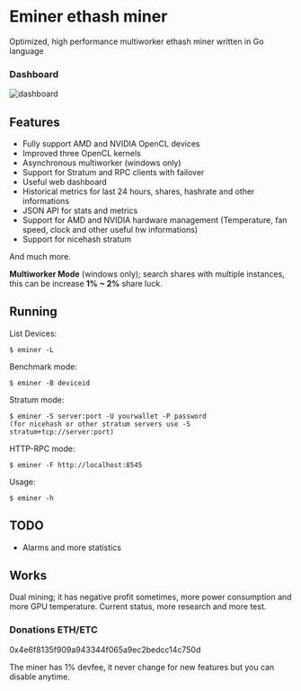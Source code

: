 # Eminer ethash miner
Optimized, high performance multiworker ethash miner written in Go language

### Dashboard
![dashboard](https://raw.githubusercontent.com/ethash/eminer-release/master/dashboard.png)

## Features
- Fully support AMD and NVIDIA OpenCL devices
- Improved three OpenCL kernels
- Asynchronous multiworker (windows only)
- Support for Stratum and RPC clients with failover
- Useful web dashboard
- Historical metrics for last 24 hours, shares, hashrate and other informations
- JSON API for stats and metrics
- Support for AMD and NVIDIA hardware management (Temperature, fan speed, clock and other useful hw informations)
- Support for nicehash stratum

And much more.

**Multiworker Mode** (windows only); search shares with multiple instances, this can be increase **1% ~ 2%** share luck.

## Running
List Devices:
```
$ eminer -L
```

Benchmark mode:
```
$ eminer -B deviceid
```

Stratum mode:
```
$ eminer -S server:port -U yourwallet -P password 
(for nicehash or other stratum servers use -S stratum+tcp://server:port)
```

HTTP-RPC mode:
```
$ eminer -F http://localhost:8545
```

Usage:
```
$ eminer -h
```

## TODO
- Alarms and more statistics

## Works 
Dual mining; it has negative profit sometimes, more power consumption and more GPU temperature. Current status, more research and more test.

### Donations ETH/ETC
0x4e6f8135f909a943344f065a9ec2bedcc14c750d

The miner has 1% devfee, it never change for new features but you can disable anytime.

